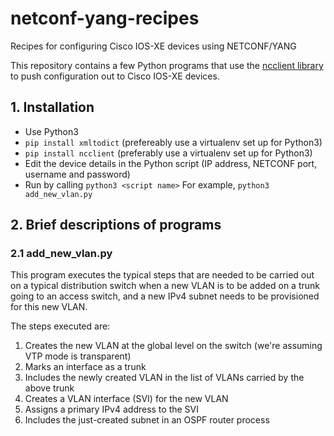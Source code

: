 # netconf-yang-recipes
Recipes for configuring Cisco IOS-XE devices using NETCONF/YANG

This repository contains a few Python programs that use the [ncclient library](https://github.com/ncclient/ncclient) to push configuration out to Cisco IOS-XE devices.

## 1. Installation

* Use Python3
* `pip install xmltodict` (prefereably use a virtualenv set up for Python3)
* `pip install ncclient` (preferably use a virtualenv set up for Python3)
* Edit the device details in the Python script (IP address, NETCONF port, username and password)
* Run by calling `python3 <script name>` For example, `python3 add_new_vlan.py`

## 2. Brief descriptions of programs

### 2.1 add_new_vlan.py

This program executes the typical steps that are needed to be carried out on a typical distribution switch when a new VLAN is to be added on a trunk going to an access switch, and a new IPv4 subnet needs to be provisioned for this new VLAN.

The steps executed are:

1. Creates the new VLAN at the global level on the switch (we're assuming VTP mode is transparent)
2. Marks an interface as a trunk
3. Includes the newly created VLAN in the list of VLANs carried by the above trunk
4. Creates a VLAN interface (SVI) for the new VLAN
5. Assigns a primary IPv4 address to the SVI
6. Includes the just-created subnet in an OSPF router process
